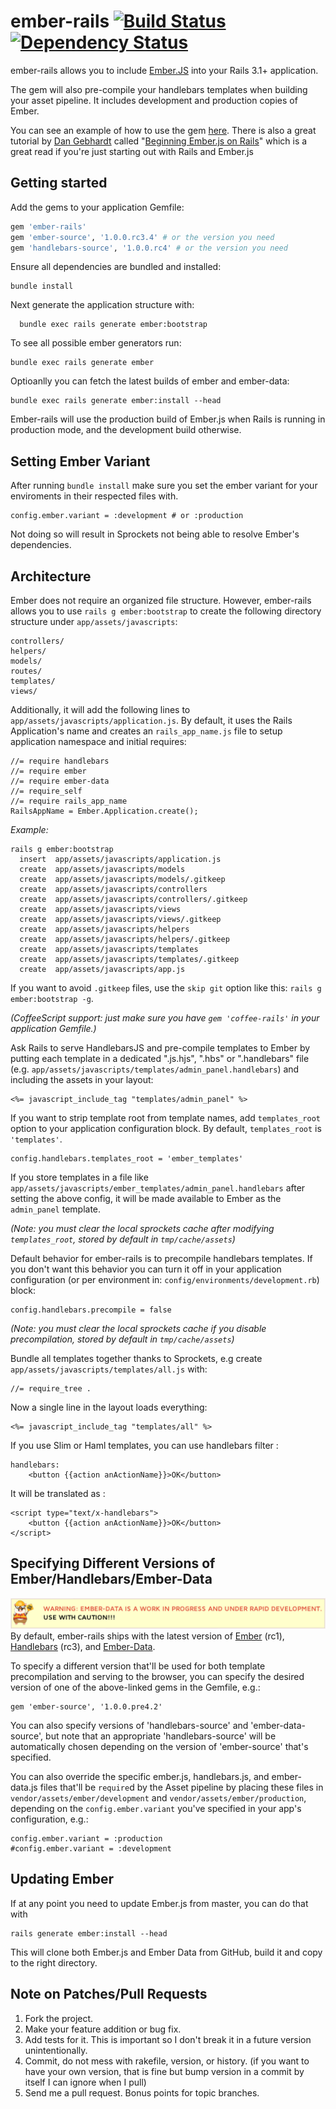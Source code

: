 # ember-rails  [![Build Status](https://secure.travis-ci.org/emberjs/ember-rails.png?branch=master)](http://travis-ci.org/emberjs/ember-rails) [![Dependency Status](https://gemnasium.com/emberjs/ember-rails.png)](https://gemnasium.com/emberjs/ember-rails)

ember-rails allows you to include [Ember.JS](http://emberjs.com/) into your Rails 3.1+ application.

The gem will also pre-compile your handlebars templates when building your asset pipeline. It includes development and production copies of Ember.

You can see an example of how to use the gem [here](https://github.com/keithpitt/ember-rails-example). There is also a great tutorial by [Dan Gebhardt](https://twitter.com/#!/dgeb) called "[Beginning Ember.js on Rails](http://www.cerebris.com/blog/2012/01/24/beginning-ember-js-on-rails-part-1/)" which is a great read if you're just starting out with Rails and Ember.js

## Getting started

Add the gems to your application Gemfile:

```ruby
gem 'ember-rails'
gem 'ember-source', '1.0.0.rc3.4' # or the version you need
gem 'handlebars-source', '1.0.0.rc4' # or the version you need
```

Ensure all dependencies are bundled and installed: 

```
bundle install
```

Next generate the application structure with:

```shell
  bundle exec rails generate ember:bootstrap
```

To see all possible ember generators run:

```shell
bundle exec rails generate ember
```

Optioanlly you can fetch the latest builds of ember and ember-data:
```shell
bundle exec rails generate ember:install --head
```

Ember-rails will use the production build of Ember.js when Rails is running in
production mode, and the development build otherwise.

## Setting Ember Variant

After running `bundle install` make sure you set the ember variant for your enviroments in their respected files with.

    config.ember.variant = :development # or :production

Not doing so will result in Sprockets not being able to resolve Ember's dependencies.


## Architecture

Ember does not require an organized file structure. However, ember-rails allows you
to use `rails g ember:bootstrap` to create the following directory structure under `app/assets/javascripts`:

    controllers/
    helpers/
    models/
    routes/
    templates/
    views/

Additionally, it will add the following lines to `app/assets/javascripts/application.js`.
By default, it uses the Rails Application's name and creates an `rails_app_name.js`
file to setup application namespace and initial requires:

    //= require handlebars
    //= require ember
    //= require ember-data
    //= require_self
    //= require rails_app_name
    RailsAppName = Ember.Application.create();

*Example:*

    rails g ember:bootstrap
      insert  app/assets/javascripts/application.js
      create  app/assets/javascripts/models
      create  app/assets/javascripts/models/.gitkeep
      create  app/assets/javascripts/controllers
      create  app/assets/javascripts/controllers/.gitkeep
      create  app/assets/javascripts/views
      create  app/assets/javascripts/views/.gitkeep
      create  app/assets/javascripts/helpers
      create  app/assets/javascripts/helpers/.gitkeep
      create  app/assets/javascripts/templates
      create  app/assets/javascripts/templates/.gitkeep
      create  app/assets/javascripts/app.js

If you want to avoid `.gitkeep` files, use the `skip git` option like
this: `rails g ember:bootstrap -g`.

_(CoffeeScript support: just make sure you have `gem 'coffee-rails'` in your application Gemfile.)_

Ask Rails to serve HandlebarsJS and pre-compile templates to Ember
by putting each template in a dedicated ".js.hjs", ".hbs" or ".handlebars" file
(e.g. `app/assets/javascripts/templates/admin_panel.handlebars`)
and including the assets in your layout:

    <%= javascript_include_tag "templates/admin_panel" %>

If you want to strip template root from template names, add `templates_root` option to your application configuration block.
By default, `templates_root` is `'templates'`.

    config.handlebars.templates_root = 'ember_templates'

If you store templates in a file like `app/assets/javascripts/ember_templates/admin_panel.handlebars` after setting the above config,
it will be made available to Ember as the `admin_panel` template.

_(Note: you must clear the local sprockets cache after modifying `templates_root`, stored by default in `tmp/cache/assets`)_

Default behavior for ember-rails is to precompile handlebars templates.
If you don't want this behavior you can turn it off in your application configuration (or per environment in: `config/environments/development.rb`) block:

    config.handlebars.precompile = false

_(Note: you must clear the local sprockets cache if you disable precompilation, stored by default in `tmp/cache/assets`)_

Bundle all templates together thanks to Sprockets,
e.g create `app/assets/javascripts/templates/all.js` with:

    //= require_tree .

Now a single line in the layout loads everything:

    <%= javascript_include_tag "templates/all" %>

If you use Slim or Haml templates, you can use handlebars filter :

    handlebars:
        <button {{action anActionName}}>OK</button>

It will be translated as :

    <script type="text/x-handlebars">
        <button {{action anActionName}}>OK</button>
    </script>

## Specifying Different Versions of Ember/Handlebars/Ember-Data

![Ember Data Warning](ember-data-in-progress.png)
By default, ember-rails ships with the latest version of
[Ember](https://rubygems.org/gems/ember-source/versions) (rc1),
[Handlebars](https://rubygems.org/gems/handlebars-source/versions) (rc3),
and [Ember-Data](https://rubygems.org/gems/ember-data-source/versions).

To specify a different version that'll be used for both template
precompilation and serving to the browser, you can specify the desired
version of one of the above-linked gems in the Gemfile, e.g.:

    gem 'ember-source', '1.0.0.pre4.2'

You can also specify versions of 'handlebars-source' and
'ember-data-source', but note that an appropriate 'handlebars-source'
will be automatically chosen depending on the version of 'ember-source'
that's specified.

You can also override the specific ember.js, handlebars.js, and
ember-data.js files that'll be `require`d by the Asset pipeline by
placing these files in `vendor/assets/ember/development` and
`vendor/assets/ember/production`, depending on the `config.ember.variant`
you've specified in your app's configuration, e.g.:

    config.ember.variant = :production
    #config.ember.variant = :development

## Updating Ember

If at any point you need to update Ember.js from master, you can do that with

    rails generate ember:install --head

This will clone both Ember.js and Ember Data from GitHub, build it and copy to the right directory.

## Note on Patches/Pull Requests

1. Fork the project.
2. Make your feature addition or bug fix.
3. Add tests for it. This is important so I don't break it in a future version unintentionally.
4. Commit, do not mess with rakefile, version, or history. (if you want to have your own version, that is fine but bump version in a commit by itself I can ignore when I pull)
5. Send me a pull request. Bonus points for topic branches.
